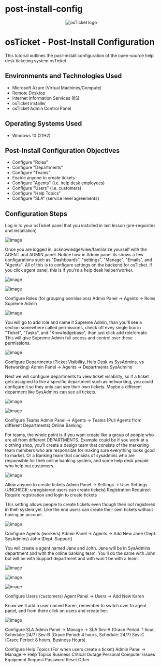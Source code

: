 # post-install-config
<p align="center">
<img src="https://i.imgur.com/Clzj7Xs.png" alt="osTicket logo"/>
</p>

<h1>osTicket - Post-Install Configuration</h1>
This tutorial outlines the post-install configuration of the open-source help desk ticketing system osTicket.<br />



<h2>Environments and Technologies Used</h2>

- Microsoft Azure (Virtual Machines/Compute)
- Remote Desktop
- Internet Information Services (IIS)
- osTicket installer
- osTicket Admin Control Panel

<h2>Operating Systems Used </h2>

- Windows 10</b> (21H2)

<h2>Post-Install Configuration Objectives</h2>

- Configure "Roles"
- Configure "Departments"
- Configure "Teams"
- Enable anyone to create tickets 
- Configure "Agents" (i.e. help desk employees)
- Configure "Users" (i.e. customers)
- Configure "Help Topics"
- Configure "SLA" (service level agreements)

<h2>Configuration Steps</h2>

Log in to your osTicket panel that you installed in last lesson (pre-requisites and installation)

![image](https://github.com/user-attachments/assets/c50351f7-58c0-4db7-b4ae-27a6e744a814)


Once you are logged in, acknowledge/view/familarize yourself with the AGENT and ADMIN panel.
Notice how in Admin panel its shows a few configurations such as "Dashboards", "settings", "Manage", "Emails", and "Agents".
All of this is to configure settings on the backend for osTicket. If you click agent panel, this is if you're a help desk helper/worker.

![image](https://github.com/user-attachments/assets/03b1e98f-9a50-41ad-9d6e-18849ecd938d)

![image](https://github.com/user-attachments/assets/02a4ff62-eaad-4a58-9593-462b7ce9799f)


Configure Roles (for grouping permissions)
Admin Panel -> Agents -> Roles
Supreme Admin

![image](https://github.com/user-attachments/assets/71d1f311-4d71-4d86-bb10-052bdaf8790f)

You will go to add role and name it Supreme Admin, than you'll see a section somewhere called permissions, check off evey single box in "Ticket", "Tasks", and "Knowledgebase",
than just click add role/create. This will give Supreme Admin full access and control over these permissions.

![image](https://github.com/user-attachments/assets/a310c354-25ed-49c3-8e3c-5bbd746f1044)



Configure Departments (Ticket Visibility, Help Desk vs SysAdmins, vs Networking)
Admin Panel -> Agents -> Departments
SysAdmins

Next we will configure departments to view ticket visability, so if a ticket gets assigned to like a specific department 
such as networking, you could configure it so they only can see their own tickets. Maybe a different deparment like SysAdmins can see all tickets.

![image](https://github.com/user-attachments/assets/63f812b3-0dad-4bb7-82b1-759505a2e568)


![image](https://github.com/user-attachments/assets/83eb04c1-da75-49ed-ae5d-7450e5eb4c60)



Configure Teams
Admin Panel -> Agents -> Teams (Pull Agents from different Departments)
Online Banking

For teams, the whole point is if you want create like a group of people who are all from different DEPARTMENTS. Example could be if you work at a clothing shop, you'll create a design team that consists of the marketing team members who are responsible for making sure everything looks good to market. Or a Banking team that consists of sysadmins who are responsible for theh online banking system, and some help desk people who help out customers.

![image](https://github.com/user-attachments/assets/8d13a6f4-386e-4d9d-bf24-295655dfdd10)


Allow anyone to create tickets
Admin Panel -> Settings -> User Settings (UNCHECK: unregistered users can create tickets)
Registration Required: Require registration and login to create tickets 

This setting allows people to create tickets even though their not registered in theh system yet. Like the end users can create their own tickets without having an account.

![image](https://github.com/user-attachments/assets/2c9ff3d0-a6f5-45d5-b9a8-86a67c9d78ca)



Configure Agents (workers)
Admin Panel -> Agents -> Add New
Jane (Dept: SysAdmins)
John (Dept: Support)

You will create a agent named Jane and John. Jane will be in SysAdmins department and with the online banking team. You'll do the same with John but will be with Support department and with won't be with a team.


![image](https://github.com/user-attachments/assets/c7ff4efd-fda0-4d1a-9873-2d5f5256944b)


![image](https://github.com/user-attachments/assets/dfe14490-3865-4f9f-90e3-850012a0c56f)


![image](https://github.com/user-attachments/assets/7becdc94-45d8-45df-8e90-554fa49f49b1)




Configure Users (customers)
Agent Panel -> Users -> Add New
Karen

Know we'll add a user named Karen, remember to switch over to agent panel, and from there click on users and create her.

![image](https://github.com/user-attachments/assets/99e2d51a-1d51-40ba-ba22-6565bad49cb7)


Configure SLA
Admin Panel -> Manage -> SLA
Sev-A (Grace Period: 1 hour, Schedule: 24/7)
Sev-B (Grace Period: 4 hours, Schedule: 24/7)
Sev-C (Grace Period: 8 hours, Business Hours)

Configure Help Topics (For when users create a ticket)
Admin Panel -> Manage -> Help Topics
Business Critical Outage
Personal Computer Issues
Equipment Request
Password Reset
Other




